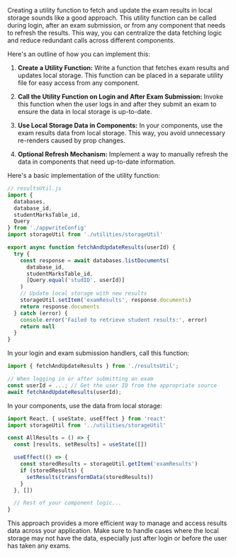 Creating a utility function to fetch and update the exam results in local storage sounds like a good approach. This utility function can be called during login, after an exam submission, or from any component that needs to refresh the results. This way, you can centralize the data fetching logic and reduce redundant calls across different components.

Here's an outline of how you can implement this:

1. **Create a Utility Function:** Write a function that fetches exam results and updates local storage. This function can be placed in a separate utility file for easy access from any component.

2. **Call the Utility Function on Login and After Exam Submission:** Invoke this function when the user logs in and after they submit an exam to ensure the data in local storage is up-to-date.

3. **Use Local Storage Data in Components:** In your components, use the exam results data from local storage. This way, you avoid unnecessary re-renders caused by prop changes.

4. **Optional Refresh Mechanism:** Implement a way to manually refresh the data in components that need up-to-date information.

Here's a basic implementation of the utility function:

```javascript
// resultsUtil.js
import {
  databases,
  database_id,
  studentMarksTable_id,
  Query
} from './appwriteConfig'
import storageUtil from './utilities/storageUtil'

export async function fetchAndUpdateResults(userId) {
  try {
    const response = await databases.listDocuments(
      database_id,
      studentMarksTable_id,
      [Query.equal('studID', userId)]
    )
    // Update local storage with new results
    storageUtil.setItem('examResults', response.documents)
    return response.documents
  } catch (error) {
    console.error('Failed to retrieve student results:', error)
    return null
  }
}
```

In your login and exam submission handlers, call this function:

```javascript
import { fetchAndUpdateResults } from './resultsUtil';

// When logging in or after submitting an exam
const userId = ...; // Get the user ID from the appropriate source
await fetchAndUpdateResults(userId);
```

In your components, use the data from local storage:

```javascript
import React, { useState, useEffect } from 'react'
import storageUtil from '../utilities/storageUtil'

const AllResults = () => {
  const [results, setResults] = useState([])

  useEffect(() => {
    const storedResults = storageUtil.getItem('examResults')
    if (storedResults) {
      setResults(transformData(storedResults))
    }
  }, [])

  // Rest of your component logic...
}
```

This approach provides a more efficient way to manage and access results data across your application. Make sure to handle cases where the local storage may not have the data, especially just after login or before the user has taken any exams.
